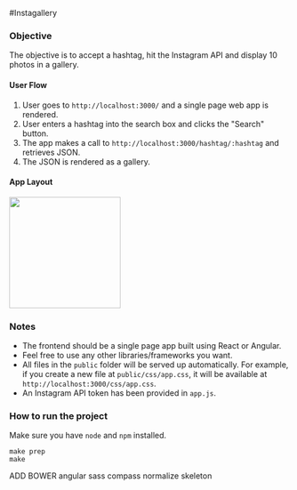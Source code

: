 #Instagallery
  
### Objective
  
The objective is to accept a hashtag, hit the Instagram API and display 10 photos in a gallery.  

#### User Flow
  
1. User goes to `http://localhost:3000/` and a single page web app is rendered.  
2. User enters a hashtag into the search box and clicks the "Search" button.  
3. The app makes a call to `http://localhost:3000/hashtag/:hashtag` and retrieves JSON.  
4. The JSON is rendered as a gallery.   

#### App Layout

<img src="http://i.imgur.com/cYerj13.jpg" width="200px">

### Notes

* The frontend should be a single page app built using React or Angular.  
* Feel free to use any other libraries/frameworks you want.  
* All files in the `public` folder will be served up automatically. For example, if you create a new file at `public/css/app.css`, it will be available at `http://localhost:3000/css/app.css`.  
* An Instagram API token has been provided in `app.js`.

### How to run the project

Make sure you have `node` and `npm` installed.  
  
```
make prep
make
```


ADD BOWER
	angular
	sass compass normalize skeleton

